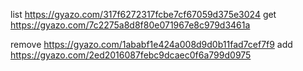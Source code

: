 list https://gyazo.com/317f6272317fcbe7cf67059d375e3024
get https://gyazo.com/7c2275a8d8f80e071967e8c979d3461a

remove  https://gyazo.com/1ababf1e424a008d9d0b11fad7cef7f9
add https://gyazo.com/2ed2016087febc9dcaec0f6a799d0975
